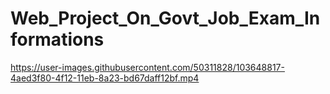 # Web_Project_On_Govt_Job_Exam_Informations


https://user-images.githubusercontent.com/50311828/103648817-4aed3f80-4f12-11eb-8a23-bd67daff12bf.mp4
